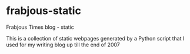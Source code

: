 frabjous-static
===============

Frabjous Times blog - static

This is a collection of static webpages generated by a Python script that I used for my
writing blog up till the end of 2007
